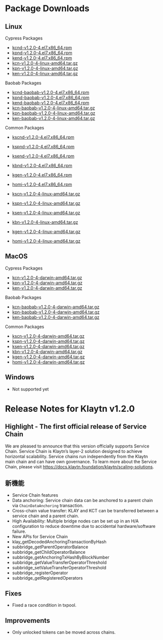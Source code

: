 # Package Downloads <a id="package-downloads"></a>

## Linux <a id="linux"></a>

Cypress Packages
- [kcnd-v1.2.0-4.el7.x86_64.rpm](http://packages.klaytn.net/klaytn/v1.2.0/kcnd-v1.2.0-4.el7.x86_64.rpm)
- [kpnd-v1.2.0-4.el7.x86_64.rpm](http://packages.klaytn.net/klaytn/v1.2.0/kpnd-v1.2.0-4.el7.x86_64.rpm)
- [kend-v1.2.0-4.el7.x86_64.rpm](http://packages.klaytn.net/klaytn/v1.2.0/kend-v1.2.0-4.el7.x86_64.rpm)
- [kcn-v1.2.0-4-linux-amd64.tar.gz](http://packages.klaytn.net/klaytn/v1.2.0/kcn-v1.2.0-4-linux-amd64.tar.gz)
- [kpn-v1.2.0-4-linux-amd64.tar.gz](http://packages.klaytn.net/klaytn/v1.2.0/kpn-v1.2.0-4-linux-amd64.tar.gz)
- [ken-v1.2.0-4-linux-amd64.tar.gz](http://packages.klaytn.net/klaytn/v1.2.0/ken-v1.2.0-4-linux-amd64.tar.gz)

Baobab Packages
- [kcnd-baobab-v1.2.0-4.el7.x86_64.rpm](http://packages.klaytn.net/klaytn/v1.2.0/kcnd-baobab-v1.2.0-4.el7.x86_64.rpm)
- [kpnd-baobab-v1.2.0-4.el7.x86_64.rpm](http://packages.klaytn.net/klaytn/v1.2.0/kpnd-baobab-v1.2.0-4.el7.x86_64.rpm)
- [kend-baobab-v1.2.0-4.el7.x86_64.rpm](http://packages.klaytn.net/klaytn/v1.2.0/kend-baobab-v1.2.0-4.el7.x86_64.rpm)
- [kcn-baobab-v1.2.0-4-linux-amd64.tar.gz](http://packages.klaytn.net/klaytn/v1.2.0/kcn-baobab-v1.2.0-4-linux-amd64.tar.gz)
- [kpn-baobab-v1.2.0-4-linux-amd64.tar.gz](http://packages.klaytn.net/klaytn/v1.2.0/kpn-baobab-v1.2.0-4-linux-amd64.tar.gz)
- [ken-baobab-v1.2.0-4-linux-amd64.tar.gz](http://packages.klaytn.net/klaytn/v1.2.0/ken-baobab-v1.2.0-4-linux-amd64.tar.gz)

Common Packages
- [kscnd-v1.2.0-4.el7.x86_64.rpm](http://packages.klaytn.net/klaytn/v1.2.0/kscnd-v1.2.0-4.el7.x86_64.rpm)
- [kspnd-v1.2.0-4.el7.x86_64.rpm](http://packages.klaytn.net/klaytn/v1.2.0/kspnd-v1.2.0-4.el7.x86_64.rpm)
- [ksend-v1.2.0-4.el7.x86_64.rpm](http://packages.klaytn.net/klaytn/v1.2.0/ksend-v1.2.0-4.el7.x86_64.rpm)
- [kbnd-v1.2.0-4.el7.x86_64.rpm](http://packages.klaytn.net/klaytn/v1.2.0/kbnd-v1.2.0-4.el7.x86_64.rpm)
- [kgen-v1.2.0-4.el7.x86_64.rpm](http://packages.klaytn.net/klaytn/v1.2.0/kgen-v1.2.0-4.el7.x86_64.rpm)
- [homi-v1.2.0-4.el7.x86_64.rpm](http://packages.klaytn.net/klaytn/v1.2.0/homi-v1.2.0-4.el7.x86_64.rpm)

- [kscn-v1.2.0-4-linux-amd64.tar.gz](http://packages.klaytn.net/klaytn/v1.2.0/kscn-v1.2.0-4-linux-amd64.tar.gz)
- [kspn-v1.2.0-4-linux-amd64.tar.gz](http://packages.klaytn.net/klaytn/v1.2.0/kspn-v1.2.0-4-linux-amd64.tar.gz)
- [ksen-v1.2.0-4-linux-amd64.tar.gz](http://packages.klaytn.net/klaytn/v1.2.0/ksen-v1.2.0-4-linux-amd64.tar.gz)
- [kbn-v1.2.0-4-linux-amd64.tar.gz](http://packages.klaytn.net/klaytn/v1.2.0/kbn-v1.2.0-4-linux-amd64.tar.gz)
- [kgen-v1.2.0-4-linux-amd64.tar.gz](http://packages.klaytn.net/klaytn/v1.2.0/kgen-v1.2.0-4-linux-amd64.tar.gz)
- [homi-v1.2.0-4-linux-amd64.tar.gz](http://packages.klaytn.net/klaytn/v1.2.0/homi-v1.2.0-4-linux-amd64.tar.gz)


## MacOS <a id="macos"></a>

Cypress Packages
- [kcn-v1.2.0-4-darwin-amd64.tar.gz](http://packages.klaytn.net/klaytn/v1.2.0/kcn-v1.2.0-4-darwin-amd64.tar.gz)
- [kpn-v1.2.0-4-darwin-amd64.tar.gz](http://packages.klaytn.net/klaytn/v1.2.0/kpn-v1.2.0-4-darwin-amd64.tar.gz)
- [ken-v1.2.0-4-darwin-amd64.tar.gz](http://packages.klaytn.net/klaytn/v1.2.0/ken-v1.2.0-4-darwin-amd64.tar.gz)

Baobab Packages
- [kcn-baobab-v1.2.0-4-darwin-amd64.tar.gz](http://packages.klaytn.net/klaytn/v1.2.0/kcn-baobab-v1.2.0-4-darwin-amd64.tar.gz)
- [kpn-baobab-v1.2.0-4-darwin-amd64.tar.gz](http://packages.klaytn.net/klaytn/v1.2.0/kpn-baobab-v1.2.0-4-darwin-amd64.tar.gz)
- [ken-baobab-v1.2.0-4-darwin-amd64.tar.gz](http://packages.klaytn.net/klaytn/v1.2.0/ken-baobab-v1.2.0-4-darwin-amd64.tar.gz)

Common Packages
- [kscn-v1.2.0-4-darwin-amd64.tar.gz](http://packages.klaytn.net/klaytn/v1.2.0/kscn-v1.2.0-4-darwin-amd64.tar.gz)
- [kspn-v1.2.0-4-darwin-amd64.tar.gz](http://packages.klaytn.net/klaytn/v1.2.0/kspn-v1.2.0-4-darwin-amd64.tar.gz)
- [ksen-v1.2.0-4-darwin-amd64.tar.gz](http://packages.klaytn.net/klaytn/v1.2.0/ksen-v1.2.0-4-darwin-amd64.tar.gz)
- [kbn-v1.2.0-4-darwin-amd64.tar.gz](http://packages.klaytn.net/klaytn/v1.2.0/kbn-v1.2.0-4-darwin-amd64.tar.gz)
- [kgen-v1.2.0-4-darwin-amd64.tar.gz](http://packages.klaytn.net/klaytn/v1.2.0/kgen-v1.2.0-4-darwin-amd64.tar.gz)
- [homi-v1.2.0-4-darwin-amd64.tar.gz](http://packages.klaytn.net/klaytn/v1.2.0/homi-v1.2.0-4-darwin-amd64.tar.gz)


## Windows <a id="windows"></a>

- Not supported yet


# Release Notes for Klaytn v1.2.0 <a id="release-notes-for-klaytn-v1-2-0"></a>

## Highlight - The first official release of Service Chain <a id="highlight-the-first-official-release-of-service-chain"></a>
We are pleased to announce that this version officially supports Service Chain. Service Chain is Klaytn’s layer-2 solution designed to achieve horizontal scalability. Service chains run independently from the Klaytn main chain and can have own governance. To learn more about the Service Chain, please visit https://docs.klaytn.foundation/klaytn/scaling-solutions.

## 新機能 <a id="new-features"></a>
- Service Chain features
 - Data anchoring: Service chain data can be anchored to a parent chain via `ChainDataAnchoring` transaction.
 - Cross-chain value transfer: KLAY and KCT can be transferred between a service chain and a parent chain.
 - High Availability: Multiple bridge nodes can be set up in an H/A configuration to reduce downtime due to accidental hardware/software failure.
- New APIs for Service Chain
 - klay_getDecodedAnchoringTransactionByHash
 - subbridge_getParentOperatorBalance
 - subbridge_getChildOperatorBalance
 - subbridge_getAnchoringTxHashByBlockNumber
 - subbridge_getValueTransferOperatorThreshold
 - subbridge_setValueTransferOperatorThreshold
 - subbridge_registerOperator
 - subbridge_getRegisteredOperators

## Fixes <a id="fixes"></a>
- Fixed a race condition in txpool.

## Improvements <a id="improvements"></a>
- Only unlocked tokens can be moved across chains.
